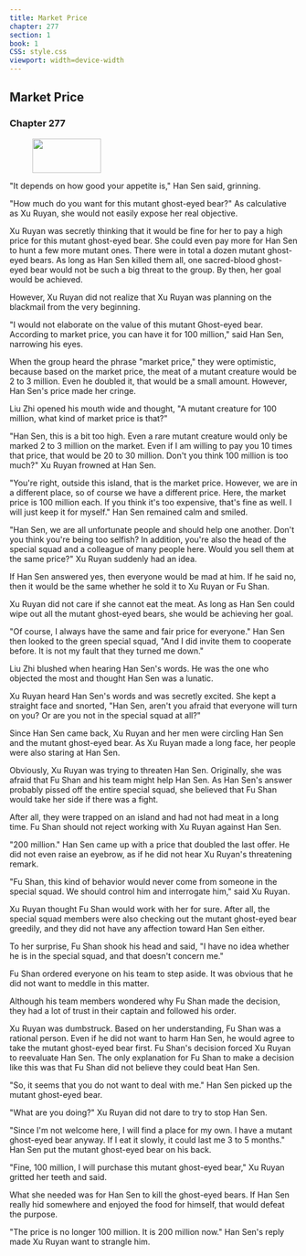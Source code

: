 ```yaml
---
title: Market Price
chapter: 277
section: 1
book: 1
CSS: style.css
viewport: width=device-width
---
```


## Market Price

### Chapter 277

<figure>
	<img src="../Images/gem.gif" alt="" id="gem" width="120" height="60" />
</figure>

"It depends on how good your appetite is," Han Sen said, grinning.

"How much do you want for this mutant ghost-eyed bear?" As calculative as Xu Ruyan, she would not easily expose her real objective.

Xu Ruyan was secretly thinking that it would be fine for her to pay a high price for this mutant ghost-eyed bear. She could even pay more for Han Sen to hunt a few more mutant ones. There were in total a dozen mutant ghost-eyed bears. As long as Han Sen killed them all, one sacred-blood ghost-eyed bear would not be such a big threat to the group. By then, her goal would be achieved.

However, Xu Ruyan did not realize that Xu Ruyan was planning on the blackmail from the very beginning.

"I would not elaborate on the value of this mutant Ghost-eyed bear. According to market price, you can have it for 100 million," said Han Sen, narrowing his eyes.

When the group heard the phrase "market price," they were optimistic, because based on the market price, the meat of a mutant creature would be 2 to 3 million. Even he doubled it, that would be a small amount. However, Han Sen's price made her cringe.

Liu Zhi opened his mouth wide and thought, "A mutant creature for 100 million, what kind of market price is that?"

"Han Sen, this is a bit too high. Even a rare mutant creature would only be marked 2 to 3 million on the market. Even if I am willing to pay you 10 times that price, that would be 20 to 30 million. Don't you think 100 million is too much?" Xu Ruyan frowned at Han Sen.

"You're right, outside this island, that is the market price. However, we are in a different place, so of course we have a different price. Here, the market price is 100 million each. If you think it's too expensive, that's fine as well. I will just keep it for myself." Han Sen remained calm and smiled.

"Han Sen, we are all unfortunate people and should help one another. Don't you think you're being too selfish? In addition, you're also the head of the special squad and a colleague of many people here. Would you sell them at the same price?" Xu Ruyan suddenly had an idea.

If Han Sen answered yes, then everyone would be mad at him. If he said no, then it would be the same whether he sold it to Xu Ruyan or Fu Shan.

Xu Ruyan did not care if she cannot eat the meat. As long as Han Sen could wipe out all the mutant ghost-eyed bears, she would be achieving her goal.

"Of course, I always have the same and fair price for everyone." Han Sen then looked to the green special squad, "And I did invite them to cooperate before. It is not my fault that they turned me down."

Liu Zhi blushed when hearing Han Sen's words. He was the one who objected the most and thought Han Sen was a lunatic.

Xu Ruyan heard Han Sen's words and was secretly excited. She kept a straight face and snorted, "Han Sen, aren't you afraid that everyone will turn on you? Or are you not in the special squad at all?"

Since Han Sen came back, Xu Ruyan and her men were circling Han Sen and the mutant ghost-eyed bear. As Xu Ruyan made a long face, her people were also staring at Han Sen.

Obviously, Xu Ruyan was trying to threaten Han Sen. Originally, she was afraid that Fu Shan and his team might help Han Sen. As Han Sen's answer probably pissed off the entire special squad, she believed that Fu Shan would take her side if there was a fight.

After all, they were trapped on an island and had not had meat in a long time. Fu Shan should not reject working with Xu Ruyan against Han Sen.

"200 million." Han Sen came up with a price that doubled the last offer. He did not even raise an eyebrow, as if he did not hear Xu Ruyan's threatening remark.

"Fu Shan, this kind of behavior would never come from someone in the special squad. We should control him and interrogate him," said Xu Ruyan.

Xu Ruyan thought Fu Shan would work with her for sure. After all, the special squad members were also checking out the mutant ghost-eyed bear greedily, and they did not have any affection toward Han Sen either.

To her surprise, Fu Shan shook his head and said, "I have no idea whether he is in the special squad, and that doesn't concern me."

Fu Shan ordered everyone on his team to step aside. It was obvious that he did not want to meddle in this matter.

Although his team members wondered why Fu Shan made the decision, they had a lot of trust in their captain and followed his order.

Xu Ruyan was dumbstruck. Based on her understanding, Fu Shan was a rational person. Even if he did not want to harm Han Sen, he would agree to take the mutant ghost-eyed bear first. Fu Shan's decision forced Xu Ruyan to reevaluate Han Sen. The only explanation for Fu Shan to make a decision like this was that Fu Shan did not believe they could beat Han Sen.

"So, it seems that you do not want to deal with me." Han Sen picked up the mutant ghost-eyed bear.

"What are you doing?" Xu Ruyan did not dare to try to stop Han Sen.

"Since I'm not welcome here, I will find a place for my own. I have a mutant ghost-eyed bear anyway. If I eat it slowly, it could last me 3 to 5 months." Han Sen put the mutant ghost-eyed bear on his back.

"Fine, 100 million, I will purchase this mutant ghost-eyed bear," Xu Ruyan gritted her teeth and said.

What she needed was for Han Sen to kill the ghost-eyed bears. If Han Sen really hid somewhere and enjoyed the food for himself, that would defeat the purpose.

"The price is no longer 100 million. It is 200 million now." Han Sen's reply made Xu Ruyan want to strangle him.